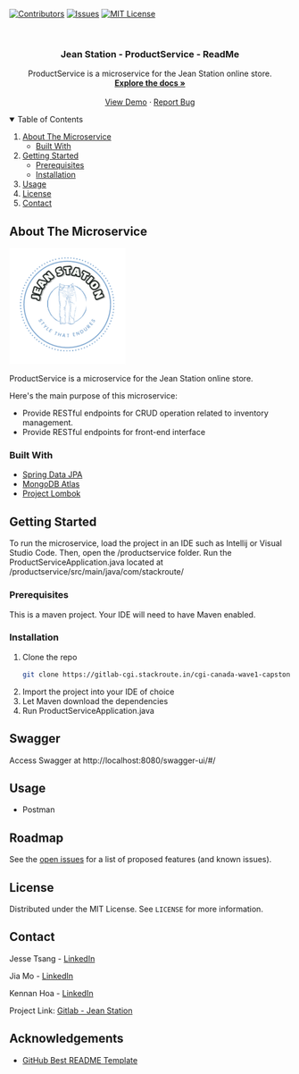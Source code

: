 <!--
*** Thanks for checking out the Best-README-Template. If you have a suggestion
*** that would make this better, please fork the repo and create a pull request
*** or simply open an issue with the tag "enhancement".
*** Thanks again! Now go create something AMAZING! :D
-->



<!-- PROJECT SHIELDS -->
<!--
*** I'm using markdown "reference style" links for readability.
*** Reference links are enclosed in brackets [ ] instead of parentheses ( ).
*** See the bottom of this document for the declaration of the reference variables
*** for contributors-url, forks-url, etc. This is an optional, concise syntax you may use.
*** https://www.markdownguide.org/basic-syntax/#reference-style-links
-->
[![Contributors][contributors-shield]][contributors-url]
[![Issues][issues-shield]][issues-url]
[![MIT License][license-shield]][license-url]




<!-- PROJECT LOGO -->
<br />
<p align="center">
  <a href="https://gitlab-cgi.stackroute.in/cgi-canada-wave1-capstone-projects/jeanstation"></a>

  <h3 align="center">Jean Station - ProductService - ReadMe</h3>

  <p align="center">
    ProductService is a microservice for the Jean Station online store.
    <br />
    <a href="https://gitlab-cgi.stackroute.in/cgi-canada-wave1-capstone-projects/jeanstation/-/wikis/home"><strong>Explore the docs »</strong></a>
    <br />
    <br />
    <a href="https://gitlab-cgi.stackroute.in/cgi-canada-wave1-capstone-projects/jeanstation">View Demo</a>
    ·
    <a href="https://gitlab-cgi.stackroute.in/cgi-canada-wave1-capstone-projects/jeanstation/-/issues/new">Report Bug</a>
  </p>


<!-- TABLE OF CONTENTS -->
<details open="open">
  <summary>Table of Contents</summary>
  <ol>
    <li>
      <a href="#about-the-project">About The Microservice</a>
      <ul>
        <li><a href="#built-with">Built With</a></li>
      </ul>
    </li>
    <li>
      <a href="#getting-started">Getting Started</a>
      <ul>
        <li><a href="#prerequisites">Prerequisites</a></li>
        <li><a href="#installation">Installation</a></li>
      </ul>
    </li>
    <li><a href="#usage">Usage</a></li>
    <li><a href="#license">License</a></li>
    <li><a href="#contact">Contact</a></li>
  </ol>
</details>



<!-- ABOUT THE MICROSERVICE -->
## About The Microservice

[![Product Name Screen Shot][project-logo]](https://example.com)

ProductService is a microservice for the Jean Station online store. 

Here's the main purpose of this microservice:
* Provide RESTful endpoints for CRUD operation related to inventory management.
* Provide RESTful endpoints for front-end interface


### Built With

* [Spring Data JPA](https://spring.io/projects/spring-data-jpa#overview)
* [MongoDB Atlas](https://www.mongodb.com/cloud/atlas)
* [Project Lombok](https://projectlombok.org/)



<!-- GETTING STARTED -->
## Getting Started

To run the microservice, load the project in an IDE such as Intellij or Visual Studio Code.
Then, open the /productservice folder. Run the ProductServiceApplication.java located at
/productservice/src/main/java/com/stackroute/

### Prerequisites

This is a maven project. Your IDE will need to have Maven enabled.

### Installation

1. Clone the repo
   ```sh
   git clone https://gitlab-cgi.stackroute.in/cgi-canada-wave1-capstone-projects/jeanstation.git
   ```
2. Import the project into your IDE of choice
3. Let Maven download the dependencies
4. Run ProductServiceApplication.java

<!-- DOCUMENTATION -->
## Swagger

Access Swagger at http://localhost:8080/swagger-ui/#/

<!-- USAGE EXAMPLES -->
## Usage

* Postman



<!-- ROADMAP -->
## Roadmap

See the [open issues](https://github.com/othneildrew/Best-README-Template/issues) for a list of proposed features (and known issues).




<!-- LICENSE -->
## License

Distributed under the MIT License. See `LICENSE` for more information.



<!-- CONTACT -->
## Contact

Jesse Tsang - [LinkedIn](https://www.linkedin.com/in/jesse-tsang/) 

Jia Mo - [LinkedIn](https://www.linkedin.com/in/Jia-Mo/)

Kennan Hoa - [LinkedIn](https://www.linkedin.com/in/Kennan-Hoa/)

Project Link: [Gitlab - Jean Station](https://gitlab-cgi.stackroute.in/cgi-canada-wave1-capstone-projects/jeanstation)



<!-- ACKNOWLEDGEMENTS -->
## Acknowledgements
* [GitHub Best README Template](https://github.com/othneildrew/Best-README-Template)






<!-- MARKDOWN LINKS & IMAGES -->
<!-- https://www.markdownguide.org/basic-syntax/#reference-style-links -->
[contributors-shield]: https://img.shields.io/github/contributors/othneildrew/Best-README-Template.svg?style=for-the-badge
[contributors-url]: https://gitlab-cgi.stackroute.in/cgi-canada-wave1-capstone-projects/jeanstation/-/graphs/feature-product-test
[issues-shield]: https://img.shields.io/github/issues/othneildrew/Best-README-Template.svg?style=for-the-badge
[issues-url]: https://gitlab-cgi.stackroute.in/cgi-canada-wave1-capstone-projects/jeanstation/-/issues
[license-shield]: https://img.shields.io/github/license/othneildrew/Best-README-Template.svg?style=for-the-badge
[license-url]: https://github.com/othneildrew/Best-README-Template/blob/master/LICENSE.txt
[product-screenshot]: images/screenshot.png
[project-logo]: images/jeanStationLogo.png
